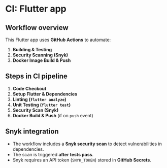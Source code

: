 # CI: Flutter app

## Workflow overview
This Flutter app uses **GitHub Actions** to automate:
1. **Building & Testing**  
2. **Security Scanning (Snyk)**  
3. **Docker Image Build & Push**  

## Steps in CI pipeline
1. **Code Checkout**  
2. **Setup Flutter & Dependencies**  
3. **Linting (`flutter analyze`)**  
4. **Unit Testing (`flutter test`)**  
5. **Security Scan (Snyk)**
6. **Docker Build & Push** (if on `push` event)

## Snyk integration
- The workflow includes a **Snyk security scan** to detect vulnerabilities in dependencies.
- The scan is triggered **after tests pass**.
- Snyk requires an API token (`SNYK_TOKEN`) stored in **GitHub Secrets**.